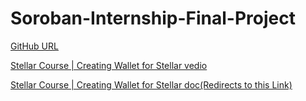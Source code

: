 # Soroban-Internship-Final-Project
[GitHub URL](https://github.com/LingabathulaThapaswi-New/Soroban-Internship-Final-Project)


[Stellar Course | Creating Wallet for Stellar vedio](https://www.youtube.com/watch?v=UKmEJYdP6Mg&t=17s)

[Stellar Course | Creating Wallet for Stellar doc](soroban.stellar.org/dapps/guides/wallets)[(Redirects to this Link)](https://developers.stellar.org/docs/smart-contracts/guides/freighter/integrate-freighter-react)
